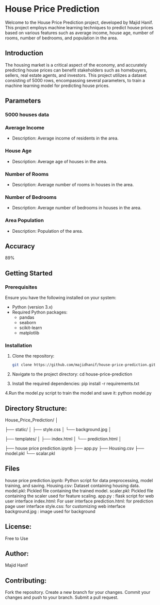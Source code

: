 # House Price Prediction

Welcome to the House Price Prediction project, developed by Majid Hanif. This project employs machine learning techniques to predict house prices based on various features such as average income, house age, number of rooms, number of bedrooms, and population in the area.

## Introduction

The housing market is a critical aspect of the economy, and accurately predicting house prices can benefit stakeholders such as homebuyers, sellers, real estate agents, and investors. This project utilizes a dataset consisting of 5000 rows, encompassing several parameters, to train a machine learning model for predicting house prices.

## Parameters

### 5000 houses data

### Average Income
- Description: Average income of residents in the area.

### House Age
- Description: Average age of houses in the area.

### Number of Rooms
- Description: Average number of rooms in houses in the area.

### Number of Bedrooms
- Description: Average number of bedrooms in houses in the area.

### Area Population
- Description: Population of the area.

## Accuracy
89%

## Getting Started

### Prerequisites

Ensure you have the following installed on your system:

- Python (version 3.x)
- Required Python packages:
  - pandas
  - seaborn
  - scikit-learn
  - matplotlib

### Installation

1. Clone the repository:

   ```bash
   git clone https://github.com/majidhanif/house-price-prediction.git
   
2. Navigate to the project directory:
cd house-price-prediction

4. Install the required dependencies:
   pip install -r requirements.txt
   
4.Run the model.py script to train the model and save it:
python model.py

## Directory Structure:

House_Price_Prediction/
│

├── static/
│   ├── style.css
│   └── background.jpg
│

├── templates/
│   ├── index.html
│   └── prediction.html
│

├── house price prediction.ipynb
├── app.py
├── Housing.csv
├── model.pkl
└── scalar.pkl



## Files
house price prediction.ipynb: Python script for data preprocessing, model training, and saving.
Housing.csv: Dataset containing housing data.
model.pkl: Pickled file containing the trained model.
scaler.pkl: Pickled file containing the scaler used for feature scaling.
app.py : flask script for web user interface
index.html: For user interface
prediction.html: for prediction page user interface
style.css: for customizing web interface
background.jpg : image used for background

## License:
Free to Use

## Author:
Majid Hanif

## Contributing:
Fork the repository.
Create a new branch for your changes.
Commit your changes and push to your branch.
Submit a pull request.
